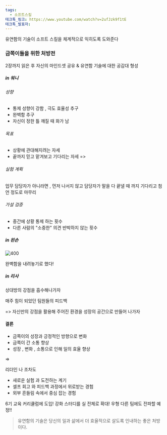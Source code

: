 ```yaml
---
tags:
  - 소프트스킬
테크톡_링크: https://www.youtube.com/watch?v=2ufJzk9f1tE
테크톡_발표자:
---
```

유연함의 기술이 소프트 스킬을 체계적으로 익히도록 도와준다

### 금쪽이들을 위한 처방전

2장까지 읽은 후 자신의 마인드셋 공유 & 유연함 기술에 대한 공감대 형성

##### in 워니
###### 성향
- 통제 성향이 강함 , 극도 효율성 추구
- 완벽함 추구
- 자신이 정한 틀 깨질 때 화가 남
###### 목표
- 상황에 관대해지려는 자세
- 끝까지 믿고 맡겨보고 기다리는 자세
=>
###### 실험 계획
업무 담당자가 아니라면 , 먼저 나서지 않고
담당자가 말을 다 끝낼 때 까지 기다리고 첨언 정도로 마무리
###### 가설 검증
- 중간에 상황 통제 하는 횟수
- 다른 사람의 "소중한" 의견 반박하지 않는 횟수
##### in 왼손

![400](https://i.imgur.com/lyOj6FA.png)

완벽함을 내려놓기로 했다!

##### in 리사

상대방의 강점을 흡수해나가자

매주 힘이 되었던 팀원들의 피드백

=> 자신만의 강점을 활용해 주어진 환경을 성장의 공간으로 만들어 나가자

#### 결론

- 금쪽이의 성장과 긍정적인 방향으로 변화
- 금쪽이 간 소통 향상
- 성장 , 변화 , 소통으로 인해 일의 효율 향상

=>

리더인 나 조차도

- 새로운 실험 과 도전하는 계기
- 셀프 회고 와 피드백 과정에서 위로받는 경험
- 외부 흔들림 속에서 중심 잡는 경험

6기 교육 커리큘럼에 도입!
강화 스터디를 실 전체로 확대!
우형 다른 팀에도 전파할 예정!!

> 유연함의 기술은 당신의 일과 삶에서 더 효율적으로 살도록 인내하는 좋은 처방이다.



